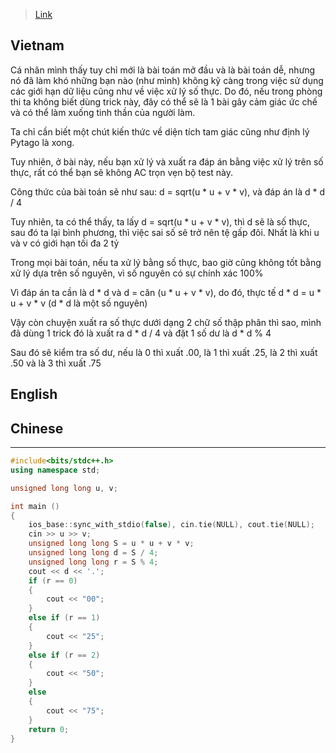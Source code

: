 > [Link](https://oj.vnoi.info/problem/olp_kc23_triangle)

## Vietnam
Cá nhân mình thấy tuy chỉ mới là bài toán mở đầu và là bài toán dễ, nhưng nó đã làm khó những bạn nào (như mình) không kỹ càng trong việc sử dụng các giới hạn dữ liệu cũng như về việc xử lý số thực. Do đó, nếu trong phòng thi ta không biết dùng trick này, đây có thể sẽ là 1 bài gây cảm giác ức chế và có thể làm xuống tinh thần của người làm. 

Ta chỉ cần biết một chút kiến thức về diện tích tam giác cũng như định lý Pytago là xong. 

Tuy nhiên, ở bài này, nếu bạn xử lý và xuất ra đáp án bằng việc xử lý trên số thực, rất có thể bạn sẽ không AC trọn vẹn bộ test này. 

Công thức của bài toán sẽ như sau: d = sqrt(u * u + v * v), và đáp án là d * d / 4 

Tuy nhiên, ta có thể thấy, ta lấy d = sqrt(u * u + v * v), thì d sẽ là số thực, sau đó ta lại bình phương, thì việc sai số sẽ trở nên tệ gấp đôi. Nhất là khi u và v có giới hạn tối đa 2 tỷ 

Trong mọi bài toán, nếu ta xử lý bằng số thực, bao giờ cũng không tốt bằng xử lý dựa trên số nguyên, vì số nguyên có sự chính xác 100% 

Vì đáp án ta cần là d * d và d = căn (u * u + v * v), do đó, thực tế d * d = u * u + v * v (d * d là một số nguyên) 

Vậy còn chuyện xuất ra số thực dưới dạng 2 chữ số thập phân thì sao, mình đã dùng 1 trick đó là xuất ra d * d / 4 và đặt 1 số dư là d * d % 4

Sau đó sẽ kiểm tra số dư, nếu là 0 thì xuất .00, là 1 thì xuất .25, là 2 thì xuất .50 và là 3 thì xuất .75



## English



## Chinese

---

```cpp
#include<bits/stdc++.h>
using namespace std;

unsigned long long u, v;

int main ()
{
    ios_base::sync_with_stdio(false), cin.tie(NULL), cout.tie(NULL);
    cin >> u >> v;
    unsigned long long S = u * u + v * v;
    unsigned long long d = S / 4;
    unsigned long long r = S % 4;
    cout << d << '.';
    if (r == 0)
    {
        cout << "00";
    }
    else if (r == 1)
    {
        cout << "25";
    }
    else if (r == 2)
    {
        cout << "50";
    }
    else
    {
        cout << "75";
    }
    return 0;
}
```
